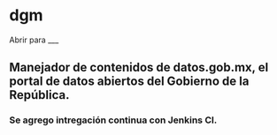 # dgm
Abrir para ___

## Manejador de contenidos de datos.gob.mx, el portal de datos abiertos del Gobierno de la República. 

### Se agrego intregación continua con Jenkins CI.
